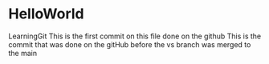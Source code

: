 # HelloWorld
LearningGit
This is the first commit on this file done on the github
This is the commit that was done on the gitHub before the vs branch was merged to the main

